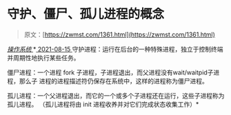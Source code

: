 <!--yml
category: 未分类
date: 0001-01-01 00:00:00
--->

# 守护、僵尸、孤儿进程的概念

> 原文：[https://zwmst.com/1361.html](https://zwmst.com/1361.html)

   [ *操作系统* ](https://zwmst.com/%e6%93%8d%e4%bd%9c%e7%b3%bb%e7%bb%9f)*[ <time datetime="2021-08-15T11:10:45+08:00"> 2021-08-15 </time> ](https://zwmst.com/1361.html)  守护进程：运行在后台的一种特殊进程，独立于控制终端并周期性地执行某些任务。

僵尸进程：一个进程 fork 子进程，子进程退出，而父进程没有wait/waitpid子进程，那么子 进程的进程描述符仍保存在系统中，这样的进程称为僵尸进程。

孤儿进程：一个父进程退出，而它的一个或多个子进程还在运行，这些子进程称为孤儿进程。 （孤儿进程将由 init 进程收养并对它们完成状态收集工作）*